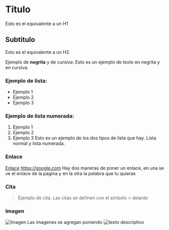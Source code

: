 # Titulo 
Esto es el equivalente a un H1

## Subtitulo
Esto es el equivalente a un H2.
<!-- Los # al igual que los H se incrementan hasta llegar a 6. -->


Ejemplo de **negrita** y de *cursiva*.
Esto es un ejemplo de texto en negrita y en cursiva.

### Ejemplo de lista:
- Ejemplo 1
- Ejemplo 2
- Ejemplo 3

### Ejemplo de lista numerada:
1. Ejemplo 1
2. Ejemplo 2
3. Ejemplo 3
Esto es un ejemplo de los dos tipos de lista que hay. Lista normal y lista numerada.

### Enlace
[Enlace](https://google.com "Google")
<https://google.com>
Hay dos maneras de poner un enlace, en una se ve el enlace de la pagina y en la otra la palabra que tu quieras

### Cita
> Ejemplo de cita.
Las citas se definen con el simbolo > delante

### Imagen
![Imagen](https://assets.goal.com/v3/assets/bltcc7a7ffd2fbf71f5/bltd9169a705db916b8/6504514f18623467870f8f03/isco_betis.jpg?auto=webp&format=pjpg&width=1080&quality=60 "Isco")
Las imagenes se agregan poniendo ![texto descriptivo](url)

